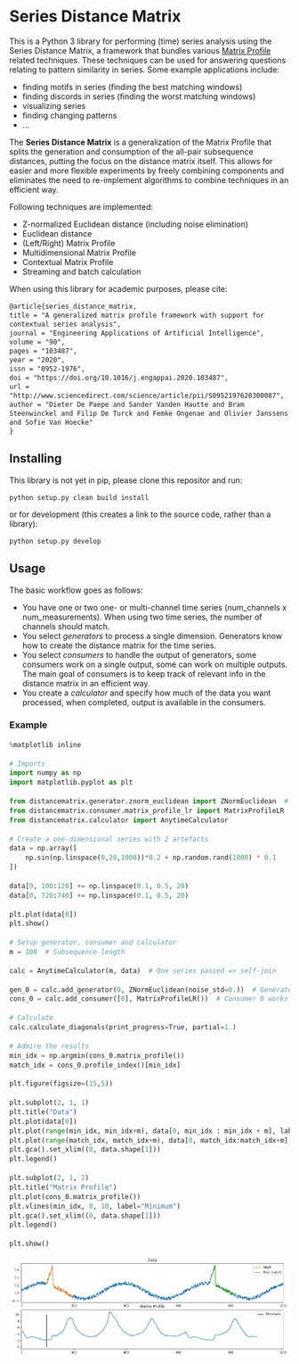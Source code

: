 # Series Distance Matrix 

This is a Python 3 library for performing (time) series analysis
using the Series Distance Matrix,
a framework that bundles various [Matrix Profile](https://www.cs.ucr.edu/~eamonn/MatrixProfile.html)
related techniques.
These techniques can be used for answering questions relating
to pattern similarity in series.
Some example applications include:
- finding motifs in series (finding the best matching windows)
- finding discords in series (finding the worst matching windows)
- visualizing series
- finding changing patterns
- ...

The **Series Distance Matrix** is a generalization of the Matrix Profile 
that splits the generation and consumption of
the all-pair subsequence distances,
putting the focus on the distance matrix itself.
This allows for easier and more flexible experiments by
freely combining components and eliminates the need
to re-implement algorithms to combine techniques in an efficient way.


Following techniques are implemented:
- Z-normalized Euclidean distance (including noise elimination)
- Euclidean distance
- (Left/Right) Matrix Profile
- Multidimensional Matrix Profile
- Contextual Matrix Profile
- Streaming and batch calculation


When using this library for academic purposes, please cite:
```
@article{series_distance_matrix,
title = "A generalized matrix profile framework with support for contextual series analysis",
journal = "Engineering Applications of Artificial Intelligence",
volume = "90",
pages = "103487",
year = "2020",
issn = "0952-1976",
doi = "https://doi.org/10.1016/j.engappai.2020.103487",
url = "http://www.sciencedirect.com/science/article/pii/S0952197620300087",
author = "Dieter De Paepe and Sander Vanden Hautte and Bram Steenwinckel and Filip De Turck and Femke Ongenae and Olivier Janssens and Sofie Van Hoecke"
}
```

## Installing

This library is not yet in pip, please clone this repositor and run:

```commandline
python setup.py clean build install
```

or for development (this creates a link to the source code, rather than a library):
```commandline
python setup.py develop
```


## Usage

The basic workflow goes as follows:
- You have one or two one- or multi-channel time series (num_channels x num_measurements).
When using two time series, the number of channels should match.
- You select *generators* to process a single dimension. Generators know how to create
the distance matrix for the time series.
- You select *consumers* to handle the output of generators, some consumers work on
a single output, some can work on multiple outputs. The main goal of consumers is
to keep track of relevant info in the distance matrix in an efficient way.
- You create a *calculator* and specify how much of the data you want processed,
when completed, output is available in the consumers.


### Example

```python
%matplotlib inline

# Imports
import numpy as np
import matplotlib.pyplot as plt

from distancematrix.generator.znorm_euclidean import ZNormEuclidean  # Generators live in the generator package
from distancematrix.consumer.matrix_profile_lr import MatrixProfileLR  # Consumers live in the consumer package
from distancematrix.calculator import AnytimeCalculator

# Create a one-dimensional series with 2 artefacts
data = np.array([
    np.sin(np.linspace(0,20,1000))*0.2 + np.random.rand(1000) * 0.1
])

data[0, 100:120] += np.linspace(0.1, 0.5, 20)
data[0, 720:740] += np.linspace(0.1, 0.5, 20)

plt.plot(data[0])
plt.show()

# Setup generator, consumer and calculator
m = 100  # Subsequence length

calc = AnytimeCalculator(m, data)  # One series passed => self-join

gen_0 = calc.add_generator(0, ZNormEuclidean(noise_std=0.))  # Generator 0 works on channel 0
cons_0 = calc.add_consumer([0], MatrixProfileLR())  # Consumer 0 works on generator 0

# Calculate
calc.calculate_diagonals(print_progress=True, partial=1.)

# Admire the results
min_idx = np.argmin(cons_0.matrix_profile())
match_idx = cons_0.profile_index()[min_idx]

plt.figure(figsize=(15,5))

plt.subplot(2, 1, 1)
plt.title("Data")
plt.plot(data[0])
plt.plot(range(min_idx, min_idx+m), data[0, min_idx : min_idx + m], label = "Motif")
plt.plot(range(match_idx, match_idx+m), data[0, match_idx:match_idx+m], label="Best match")
plt.gca().set_xlim((0, data.shape[1]))
plt.legend()

plt.subplot(2, 1, 2)
plt.title("Matrix Profile")
plt.plot(cons_0.matrix_profile())
plt.vlines(min_idx, 0, 10, label="Minimum")
plt.gca().set_xlim((0, data.shape[1]))
plt.legend()

plt.show()
```

![](example-output.png)
